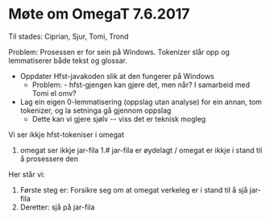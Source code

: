 Møte om OmegaT 7.6.2017
=======================

Til stades: Ciprian, Sjur, Tomi, Trond




Problem: Prosessen er for sein på Windows. Tokenizer slår opp og 
lemmatiserer både tekst og glossar.


- Oppdater Hfst-javakoden slik at den fungerer på Windows
	- Problem:  - hfst-gjengen kan gjere det, men når? I samarbeid med Tomi el omv?
- Lag ein eigen 0-lemmatisering (oppslag utan analyse) for ein 
  annan, tom tokenizer, og la setninga gå gjennom oppslag
	- Dette kan vi gjere sjølv -- viss det er teknisk mogleg


Vi ser ikkje hfst-tokeniser i omegat
1. omegat ser ikkje jar-fila
1.# jar-fila er øydelagt / omegat er ikkje i stand til å prosessere den


Her står vi:


1. Første steg er: Forsikre seg om at omegat verkeleg er i stand til å sjå jar-fila
1. Deretter: sjå på jar-fila






